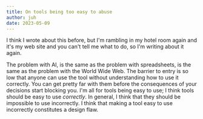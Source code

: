 ```yaml
---
title: On tools being too easy to abuse
author: juh
date: 2023-05-09
---
```


I think I wrote about this before, but I'm rambling in my hotel room again and it's my web site and you can't tell me what to do, so I'm writing about it again.

The problem with AI, is the same as the problem with spreadsheets, is the same as the problem with the World Wide Web. The barrier to entry is so low that anyone can use the tool without understanding how to use it correctly. You can get pretty far with them before the consequences of your decisions start blocking you. I'm all for tools being easy to use; I think tools should be easy to use _correctly_. In general, I think that they should be impossible to use incorrectly. I think that making a tool easy to use incorrectly constitutes a design flaw.